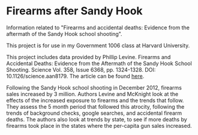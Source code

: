 # Firearms after Sandy Hook

Information related to "Firearms and accidental deaths: Evidence from the aftermath of the Sandy Hook school shooting".

This project is for use in my Government 1006 class at Harvard University.

This project includes data provided by Phillip Levine. Firearms and Accidental Deaths: Evidence from the Aftermath of the Sandy Hook School Shooting. Science Vol. 358, Issue 6368, pp. 1324-1328. DOI: 10.1126/science.aan8179. The article can be found [here](https://science.sciencemag.org/content/358/6368/1324/tab-pdf).

Following the Sandy Hook school shooting in December 2012, firearms sales increased by 3 million. Authors Levine and McKnight look at the effects of the increased exposure to firearms and the trends that follow. They assess the 5 month period that followed this atrocity, following the trends of background checks, google searches, and accidental firearm deaths. The authors also look at trends by state, to see if more deaths by firearms took place in the states where the per-capita gun sales increased.
